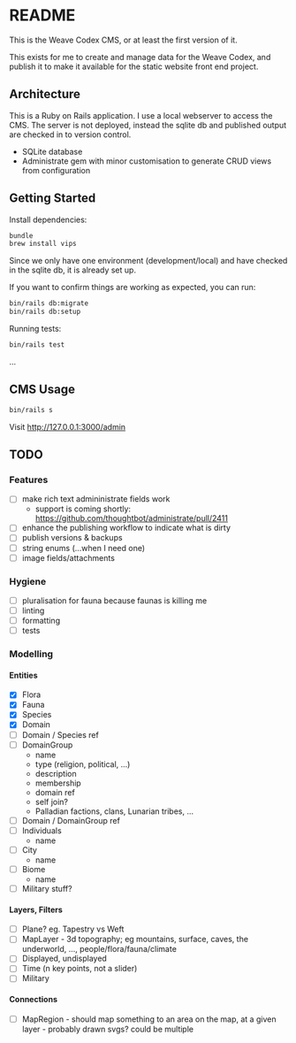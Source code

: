# README

This is the Weave Codex CMS, or at least the first version of it.

This exists for me to create and manage data for the Weave Codex, and publish it to make it available for the static website front end project.

## Architecture

This is a Ruby on Rails application. I use a local webserver to access the CMS. The server is not deployed, instead the sqlite db and published output are checked in to version control.

* SQLite database
* Administrate gem with minor customisation to generate CRUD views from configuration

## Getting Started

Install dependencies:

```sh
bundle
brew install vips
```

Since we only have one environment (development/local) and have checked in the sqlite db, it is already set up. 

If you want to confirm things are working as expected, you can run:

```sh
bin/rails db:migrate
bin/rails db:setup
```

Running tests:

```sh
bin/rails test
```

...

## CMS Usage

```sh
bin/rails s
```

Visit http://127.0.0.1:3000/admin

## TODO

### Features

- [ ] make rich text admininistrate fields work
  * support is coming shortly: https://github.com/thoughtbot/administrate/pull/2411
- [ ] enhance the publishing workflow to indicate what is dirty
- [ ] publish versions & backups
- [ ] string enums (...when I need one)
- [ ] image fields/attachments

### Hygiene

- [ ] pluralisation for fauna because faunas is killing me
- [ ] linting
- [ ] formatting
- [ ] tests

### Modelling

#### Entities

- [x] Flora
- [x] Fauna
- [x] Species
- [x] Domain
- [ ] Domain / Species ref
- [ ] DomainGroup
  * name
  * type (religion, political, ...)
  * description
  * membership
  * domain ref
  * self join?
  * Palladian factions, clans, Lunarian tribes, ...
- [ ] Domain / DomainGroup ref
- [ ] Individuals
  * name
- [ ] City
  * name
- [ ] Biome
  * name
- [ ] Military stuff?

#### Layers, Filters

- [ ] Plane? eg. Tapestry vs Weft
- [ ] MapLayer - 3d topography; eg mountains, surface, caves, the underworld, ..., people/flora/fauna/climate
- [ ] Displayed, undisplayed
- [ ] Time (n key points, not a slider)
- [ ] Military

#### Connections

- [ ] MapRegion - should map something to an area on the map, at a given layer - probably drawn svgs? could be multiple
